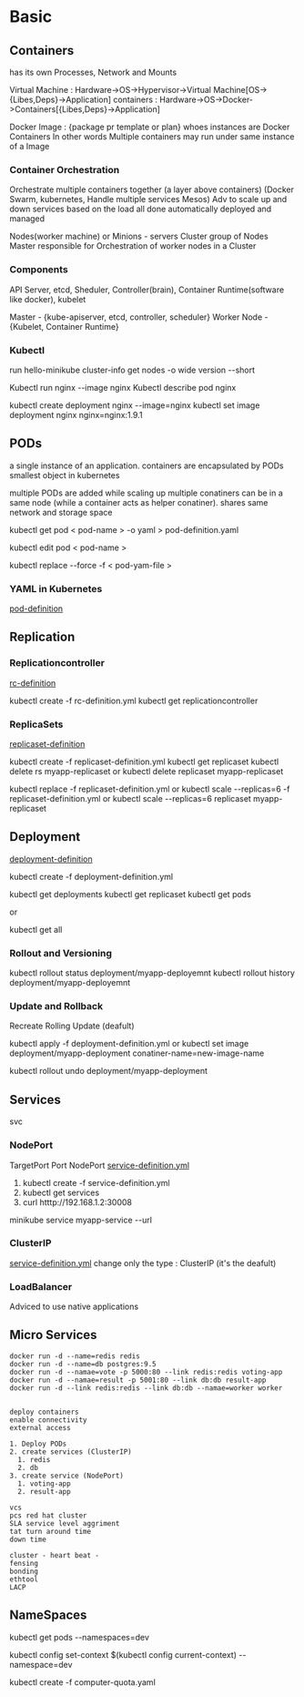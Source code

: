 # Basic

## Containers

 has its own Processes, Network and Mounts

 Virtual Machine : Hardware->OS->Hypervisor->Virtual Machine[OS->{Libes,Deps}->Application]
 containers  : Hardware->OS->Docker->Containers[{Libes,Deps}->Application]

 Docker Image : {package pr template or plan} whoes instances are Docker Containers
     In other words Multiple containers may run under same instance of a Image

### Container Orchestration

 Orchestrate multiple containers together (a layer above containers)
 (Docker Swarm, kubernetes, Handle multiple services
 Mesos)      Adv to scale up and down services based on the load
        all done automatically deployed and managed

Nodes(worker machine) or Minions - servers
Cluster group of Nodes
Master responsible for Orchestration of worker nodes in a Cluster

### Components

 API Server, etcd, Sheduler, Controller(brain), Container Runtime(software like docker), kubelet

 Master - {kube-apiserver, etcd, controller, scheduler}
 Worker Node - {Kubelet, Container Runtime}

### Kubectl

 run hello-minikube
 cluster-info
 get nodes   -o wide
 version --short

 Kubectl run nginx --image nginx  <!--?(creates a POD and drops a instance of nginx image. This image will be from the docker public hub by default. It can be set to get from private repo )-->
 Kubectl describe pod nginx

 kubectl create deployment nginx --image=nginx  <!--?(To create a deployment using an imperative command, use kubectl create)-->
 kubectl set image deployment nginx nginx=nginx:1.9.1

## PODs

 a single instance of an application.
 containers are encapsulated by PODs
 smallest object in kubernetes

 multiple PODs are added while scaling up
 multiple conatiners can be in a same node (while a container acts as helper conatiner). shares same network and storage space

 <!--* If you are not given a pod definition file, you may extract the definition to a file using the below command: -->
 kubectl get pod < pod-name > -o yaml > pod-definition.yaml
 <!--* Then edit the file to make the necessary changes, delete and re-create the pod. -->
 kubectl edit pod < pod-name >

 kubectl replace --force -f < pod-yam-file >

### YAML in Kubernetes

[pod-definition](./ymlFiles/pod-definition.yml)

## Replication

### Replicationcontroller

[rc-definition](./ymlFiles/rc-definition.yml)

 <!--* commands -->
 kubectl create -f rc-definition.yml
 kubectl get replicationcontroller

### ReplicaSets

[replicaset-definition](./ymlFiles/replicaset-definition.yml)

 <!--* commands -->

 kubectl create -f replicaset-definition.yml
 kubectl get replicaset
 kubectl delete rs myapp-replicaset
 or
 kubectl delete replicaset myapp-replicaset  <!--? also deletes all underlying PODs -->

 kubectl replace -f replicaset-definition.yml
 or
 kubectl scale --replicas=6 -f replicaset-definition.yml
 or
 kubectl scale --replicas=6 replicaset myapp-replicaset <!--? (preferred) -->

## Deployment

[deployment-definition](./ymlFiles/deployment-definition.yml)
 <!--* commands -->

 kubectl create -f deployment-definition.yml

 kubectl get deployments
 kubectl get replicaset
 kubectl get pods

 or

 kubectl get all

### Rollout and Versioning

 kubectl rollout status deployment/myapp-deployemnt
 kubectl rollout history deployment/myapp-deployemnt

### Update and Rollback

 Recreate
 Rolling Update (deafult)

 kubectl apply -f deployment-definition.yml
 or
 kubectl set image deployment/myapp-deployment conatiner-name=new-image-name

 kubectl rollout undo deployment/myapp-deployment

## Services

 svc

### NodePort

 TargetPort
 Port
 NodePort
[service-definition.yml](./ymlFiles/service-definition.yml)

 1. kubectl create -f service-definition.yml
 2. kubectl get services
 3. curl htttp://192.168.1.2:30008

 minikube service myapp-service --url

### ClusterIP

[service-definition.yml](./ymlFiles/service-definition.yml)
 change only the type : ClusterIP (it's the deafult)

### LoadBalancer

 Adviced to use native applications

## Micro Services

    docker run -d --name=redis redis
    docker run -d --name=db postgres:9.5
    docker run -d --namae=vote -p 5000:80 --link redis:redis voting-app
    docker run -d --namae=result -p 5001:80 --link db:db result-app
    docker run -d --link redis:redis --link db:db --namae=worker worker


    deploy containers
    enable connectivity
    external access

    1. Deploy PODs
    2. create services (ClusterIP)
      1. redis
      2. db
    3. create service (NodePort)
      1. voting-app
      2. result-app

    vcs
    pcs red hat cluster
    SLA service level aggriment
    tat turn around time
    down time

    cluster - heart beat -
    fensing
    bonding
    ethtool
    LACP

## NameSpaces

 kubectl get pods --namespaces=dev
 <!--* to swotch namespace -->
 kubectl config set-context $(kubectl config current-context) --namespace=dev

 kubectl create -f computer-quota.yaml
